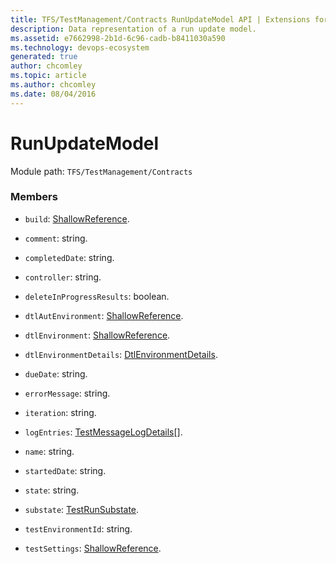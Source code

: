 ```yaml
---
title: TFS/TestManagement/Contracts RunUpdateModel API | Extensions for Azure DevOps Services
description: Data representation of a run update model.
ms.assetid: e7662998-2b1d-6c96-cadb-b8411030a590
ms.technology: devops-ecosystem
generated: true
author: chcomley
ms.topic: article
ms.author: chcomley
ms.date: 08/04/2016
---
```


# RunUpdateModel

Module path: `TFS/TestManagement/Contracts`


### Members

* `build`: [ShallowReference](../../../TFS/TestManagement/Contracts/ShallowReference.md). 

* `comment`: string. 

* `completedDate`: string. 

* `controller`: string. 

* `deleteInProgressResults`: boolean. 

* `dtlAutEnvironment`: [ShallowReference](../../../TFS/TestManagement/Contracts/ShallowReference.md). 

* `dtlEnvironment`: [ShallowReference](../../../TFS/TestManagement/Contracts/ShallowReference.md). 

* `dtlEnvironmentDetails`: [DtlEnvironmentDetails](../../../TFS/TestManagement/Contracts/DtlEnvironmentDetails.md). 

* `dueDate`: string. 

* `errorMessage`: string. 

* `iteration`: string. 

* `logEntries`: [TestMessageLogDetails](../../../TFS/TestManagement/Contracts/TestMessageLogDetails.md)[]. 

* `name`: string. 

* `startedDate`: string. 

* `state`: string. 

* `substate`: [TestRunSubstate](../../../TFS/TestManagement/Contracts/TestRunSubstate.md). 

* `testEnvironmentId`: string. 

* `testSettings`: [ShallowReference](../../../TFS/TestManagement/Contracts/ShallowReference.md). 

